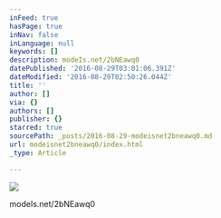 ```yaml
---
inFeed: true
hasPage: true
inNav: false
inLanguage: null
keywords: []
description: modeIs.net/2bNEawq0
datePublished: '2016-08-29T03:01:06.391Z'
dateModified: '2016-08-29T02:50:26.044Z'
title: ''
author: []
via: {}
authors: []
publisher: {}
starred: true
sourcePath: _posts/2016-08-29-modeisnet2bneawq0.md
url: modeisnet2bneawq0/index.html
_type: Article

---
```

![](https://the-grid-user-content.s3-us-west-2.amazonaws.com/eb223185-a9e5-4bdf-ab3f-d1e22c2d481b.jpg)

modeIs.net/2bNEawq0